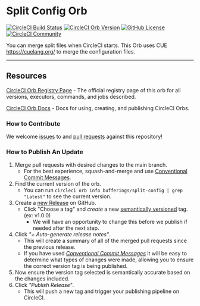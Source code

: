 # Split Config Orb

[![CircleCI Build Status](https://circleci.com/gh/bufferings/orb-split-config.svg?style=shield "CircleCI Build Status")](https://circleci.com/gh/bufferings/orb-split-config) [![CircleCI Orb Version](https://badges.circleci.com/orbs/bufferings/split-config.svg)](https://circleci.com/orbs/registry/orb/bufferings/orb-split-config) [![GitHub License](https://img.shields.io/badge/license-MIT-lightgrey.svg)](https://raw.githubusercontent.com/bufferings/orb-split-config/master/LICENSE) [![CircleCI Community](https://img.shields.io/badge/community-CircleCI%20Discuss-343434.svg)](https://discuss.circleci.com/c/ecosystem/orbs)

You can merge split files when CircleCI starts.
This Orb uses CUE https://cuelang.org/ to merge the configuration files.

---

## Resources

[CircleCI Orb Registry Page](https://circleci.com/orbs/registry/orb/bufferings/split-config) - The official registry page of this orb for all versions, executors, commands, and jobs described.

[CircleCI Orb Docs](https://circleci.com/docs/2.0/orb-intro/#section=configuration) - Docs for using, creating, and publishing CircleCI Orbs.

### How to Contribute

We welcome [issues](https://github.com/bufferings/orb-split-config/issues) to and [pull requests](https://github.com/bufferings/orb-split-config/pulls) against this repository!

### How to Publish An Update
1. Merge pull requests with desired changes to the main branch.
    - For the best experience, squash-and-merge and use [Conventional Commit Messages](https://conventionalcommits.org/).
2. Find the current version of the orb.
    - You can run `circleci orb info bufferings/split-config | grep "Latest"` to see the current version.
3. Create a [new Release](https://github.com/bufferings/orb-split-config/releases/new) on GitHub.
    - Click "Choose a tag" and _create_ a new [semantically versioned](http://semver.org/) tag. (ex: v1.0.0)
      - We will have an opportunity to change this before we publish if needed after the next step.
4.  Click _"+ Auto-generate release notes"_.
    - This will create a summary of all of the merged pull requests since the previous release.
    - If you have used _[Conventional Commit Messages](https://conventionalcommits.org/)_ it will be easy to determine what types of changes were made, allowing you to ensure the correct version tag is being published.
5. Now ensure the version tag selected is semantically accurate based on the changes included.
6. Click _"Publish Release"_.
    - This will push a new tag and trigger your publishing pipeline on CircleCI.
